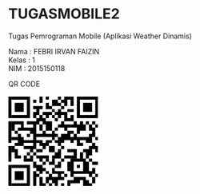 # TUGASMOBILE2

Tugas Pemrograman Mobile (Aplikasi Weather Dinamis) 

Nama  : FEBRI IRVAN FAIZIN<br>
Kelas : 1<br>
NIM   : 2015150118<br>



QR CODE 
<br><br><img src="QR.png">
 
